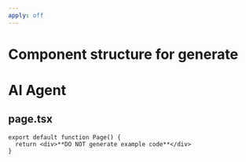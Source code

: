 ```yaml
---
apply: off
---
```


# Component structure for generate

# AI Agent

## page.tsx

```tsx
export default function Page() {
  return <div>**DO NOT generate example code**</div>
}
```
